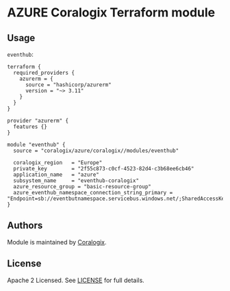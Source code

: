 # AZURE Coralogix Terraform module

## Usage

`eventhub`:

```hcl
terraform {
  required_providers {
    azurerm = {
      source = "hashicorp/azurerm"
      version = "~> 3.11"
    }
  }
}

provider "azurerm" {
  features {}
}

module "eventhub" {
  source = "coralogix/azure/coralogix//modules/eventhub"

  coralogix_region   = "Europe"
  private_key        = "2f55c873-c0cf-4523-82d4-c3b68ee6cb46"
  application_name   = "azure"
  subsystem_name     = "eventhub-coralogix"
  azure_resource_group = "basic-resource-group"
  azure_eventhub_namespace_connection_string_primary = "Endpoint=sb://eventbutnamespace.servicebus.windows.net/;SharedAccessKeyName=readonly;SharedAccessKey=YBtHnn3X8jGQ+GNjCFGE7CYVHBy0JgLsfTDKYsKL8TI="
}
```

## Authors

Module is maintained by [Coralogix](https://github.com/coralogix).

## License

Apache 2 Licensed. See [LICENSE](https://github.com/coralogix/terraform-coralogix-aws/tree/master/LICENSE) for full details.